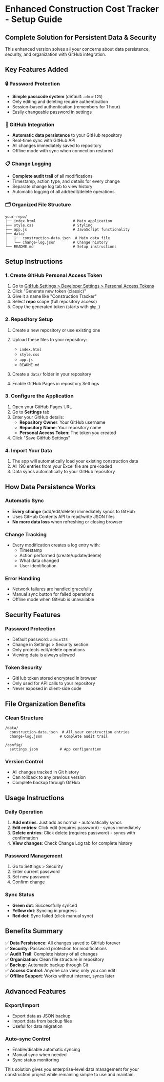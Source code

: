 # Enhanced Construction Cost Tracker - Setup Guide

## Complete Solution for Persistent Data & Security

This enhanced version solves all your concerns about data persistence, security, and organization with GitHub integration.

## Key Features Added

### 🔒 Password Protection
- **Simple passcode system** (default: `admin123`)
- Only editing and deleting require authentication
- Session-based authentication (remembers for 1 hour)
- Easily changeable password in settings

### 💾 GitHub Integration
- **Automatic data persistence** to your GitHub repository
- Real-time sync with GitHub API
- All changes immediately saved to repository
- Offline mode with sync when connection restored

### 📋 Change Logging
- **Complete audit trail** of all modifications
- Timestamp, action type, and details for every change
- Separate change log tab to view history
- Automatic logging of all add/edit/delete operations

### 🗂️ Organized File Structure
```
your-repo/
├── index.html                 # Main application
├── style.css                  # Styling
├── app.js                     # JavaScript functionality
├── data/
│   ├── construction-data.json  # Main data file
│   └── change-log.json        # Change history
└── README.md                  # Setup instructions
```

## Setup Instructions

### 1. Create GitHub Personal Access Token
1. Go to [GitHub Settings > Developer Settings > Personal Access Tokens](https://github.com/settings/tokens)
2. Click "Generate new token (classic)"
3. Give it a name like "Construction Tracker"
4. Select **repo** scope (full repository access)
5. Copy the generated token (starts with `ghp_`)

### 2. Repository Setup
1. Create a new repository or use existing one
2. Upload these files to your repository:
   - `index.html`
   - `style.css` 
   - `app.js`
   - `README.md`

3. Create a `data/` folder in your repository
4. Enable GitHub Pages in repository Settings

### 3. Configure the Application
1. Open your GitHub Pages URL
2. Go to **Settings** tab
3. Enter your GitHub details:
   - **Repository Owner**: Your GitHub username
   - **Repository Name**: Your repository name  
   - **Personal Access Token**: The token you created
4. Click "Save GitHub Settings"

### 4. Import Your Data
1. The app will automatically load your existing construction data
2. All 190 entries from your Excel file are pre-loaded
3. Data syncs automatically to your GitHub repository

## How Data Persistence Works

### Automatic Sync
- **Every change** (add/edit/delete) immediately syncs to GitHub
- Uses GitHub Contents API to read/write JSON files
- **No more data loss** when refreshing or closing browser

### Change Tracking
- Every modification creates a log entry with:
  - Timestamp
  - Action performed (create/update/delete)
  - What data changed
  - User identification

### Error Handling
- Network failures are handled gracefully
- Manual sync button for failed operations
- Offline mode when GitHub is unavailable

## Security Features

### Password Protection
- Default password: `admin123`
- Change in Settings > Security section
- Only protects edit/delete operations
- Viewing data is always allowed

### Token Security
- GitHub token stored encrypted in browser
- Only used for API calls to your repository
- Never exposed in client-side code

## File Organization Benefits

### Clean Structure
```
/data/
  construction-data.json  # All your construction entries
  change-log.json        # Complete audit trail

/config/
  settings.json          # App configuration
```

### Version Control
- All changes tracked in Git history
- Can rollback to any previous version
- Complete backup through GitHub

## Usage Instructions

### Daily Operation
1. **Add entries**: Just add as normal - automatically syncs
2. **Edit entries**: Click edit (requires password) - syncs immediately  
3. **Delete entries**: Click delete (requires password) - syncs with confirmation
4. **View changes**: Check Change Log tab for complete history

### Password Management
1. Go to Settings > Security
2. Enter current password
3. Set new password
4. Confirm change

### Sync Status
- **Green dot**: Successfully synced
- **Yellow dot**: Syncing in progress
- **Red dot**: Sync failed (click manual sync)

## Benefits Summary

✅ **Data Persistence**: All changes saved to GitHub forever  
✅ **Security**: Password protection for modifications  
✅ **Audit Trail**: Complete history of all changes  
✅ **Organization**: Clean file structure in repository  
✅ **Backup**: Automatic backup through Git  
✅ **Access Control**: Anyone can view, only you can edit  
✅ **Offline Support**: Works without internet, syncs later  

## Advanced Features

### Export/Import
- Export data as JSON backup
- Import data from backup files
- Useful for data migration

### Auto-sync Control
- Enable/disable automatic syncing
- Manual sync when needed
- Sync status monitoring

This solution gives you enterprise-level data management for your construction project while remaining simple to use and maintain.